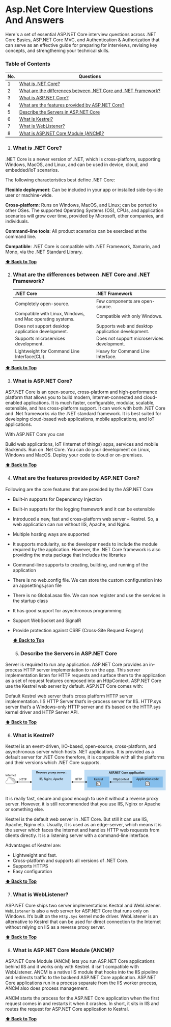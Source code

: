 # Asp.Net Core Interview Questions And Answers

Here's a set of essential ASP.NET Core interview questions across .NET Core Basics, ASP.NET Core MVC, and Authentication & Authorization that can serve as an effective guide for preparing for interviews, revising key concepts, and strengthening your technical skills.


### Table of Contents

| No. | Questions |
|---- | ---------
|1 | [What is .NET Core?](#what-is-net-core)|
|2 | [What are the differences between .NET Core and .NET Framework?](#what-are-the-difference-between-netcore-and-net-framework)|
|3 | [What is ASP.NET Core?](#what-is-aspnet-core)|
|4 | [What are the features provided by ASP.NET Core?](#what-are-the-features-provided-by-aspnet-core)|
|5 | [Describe the Servers in ASP.NET Core](#describe-the-servers-in-aspnet-core)|
|6 | [What is Kestrel?](#what-is-kestrel)|
|7 | [What is WebListener?](#what-is-weblistener)|
|8 | [What is ASP.NET Core Module (ANCM)?](#what-is-aspnet-core-module-ancm)|




1. ### What is .NET Core?

.NET Core is a newer version of .NET, which is cross-platform, supporting Windows, MacOS, and Linux, and can be used in device, cloud, and embedded/IoT scenarios.

The following characteristics best define .NET Core:

**Flexible deployment**: Can be included in your app or installed side-by-side user or machine-wide.

**Cross-platform**: Runs on Windows, MacOS, and Linux; can be ported to other OSes. The supported Operating Systems (OS), CPUs, and application scenarios will grow over time, provided by Microsoft, other companies, and individuals.

**Command-line tools**: All product scenarios can be exercised at the command line.

**Compatible**: .NET Core is compatible with .NET Framework, Xamarin, and Mono, via the .NET Standard Library.

  **[⬆ Back to Top](#table-of-contents)**


2. ### What are the differences between .NET Core and .NET Framework?
   

    | .NET Core  | .NET Framework |
    |---- | ---------
    | Completely open-source. | Few components are open-source. |
    | Compatible with Linux, Windows, and Mac operating systems.  | Compatible with only Windows. |
    | Does not support desktop application development.  | Supports web and desktop application development. |
    | Supports microservices development.  | Does not support microservices development. |
    | Lightweight for Command Line Interface(CLI).  | Heavy for Command Line Interface. |
    

  **[⬆ Back to Top](#table-of-contents)**


3. ### What is ASP.NET Core?

ASP.NET Core is an open-source, cross-platform and high-performance platform that allows you to build modern, Internet-connected and cloud-enabled applications. It is much faster, configurable, modular, scalable, extensible, and has cross-platform support. It can work with both .NET Core and .Net frameworks via the .NET standard framework. It is best suited for developing cloud-based web applications, mobile applications, and IoT applications.

With ASP.NET Core you can

Build web applications, IoT (Internet of things) apps, services and mobile Backends.
Run on .Net Core.
You can do your development on Linux, Windows and MacOS.
Deploy your code to cloud or on-premises.

  **[⬆ Back to Top](#table-of-contents)**

  4. ### What are the features provided by ASP.NET Core?

Following are the core features that are provided by the ASP.NET Core

- Built-in supports for Dependency Injection
- Built-in supports for the logging framework and it can be extensible
- Introduced a new, fast and cross-platform web server – Kestrel. So, a web application can run without IIS, Apache, and Nginx.
- Multiple hosting ways are supported
- It supports modularity, so the developer needs to include the module required by the application. However, the .NET Core framework is also providing the meta package that includes the libraries
- Command-line supports to creating, building, and running of the application
- There is no web.config file. We can store the custom configuration into an appsettings.json file
- There is no Global.asax file. We can now register and use the services in the startup class
- It has good support for asynchronous programming
- Support WebSocket and SignalR
- Provide protection against CSRF (Cross-Site Request Forgery)


  **[⬆ Back to Top](#table-of-contents)**

  5. ### Describe the Servers in ASP.NET Core

Server is required to run any application. ASP.NET Core provides an in-process HTTP server implementation to run the app. This server implementation listen for HTTP requests and surface them to the application as a set of request features composed into an HttpContext.
ASP.NET Core use the Kestrel web server by default. ASP.NET Core comes with:

Default Kestrel web server that’s cross platform HTTP server implementation.
IIS HTTP Server that’s in-process server for IIS.
HTTP.sys server that’s a Windows-only HTTP server and it’s based on the HTTP.sys kernel driver and HTTP Server API.

  **[⬆ Back to Top](#table-of-contents)**

 6. ### What is Kestrel?

Kestrel is an event-driven, I/O-based, open-source, cross-platform, and asynchronous server which hosts .NET applications. It is provided as a default server for .NET Core therefore, it is compatible with all the platforms and their versions which .NET Core supports.


 ![ScreenShot](images/kestrel-server.png)

It is really fast, secure and good enough to use it without a reverse proxy server. However, it is still recommended that you use IIS, Nginx or Apache or something else.

Kestrel is the default web server in .NET Core. But still it can use IIS, Apache, Nginx etc.
Usually, it is used as an edge-server, which means it is the server which faces the internet and handles HTTP web requests from clients directly. It is a listening server with a command-line interface. 

Advantages of Kestrel are: 

- Lightweight and fast. 
- Cross-platform and supports all versions of .NET Core. 
- Supports HTTPS 
- Easy configuration
 
 **[⬆ Back to Top](#table-of-contents)**

7. ### What is WebListener?

ASP.NET Core ships two server implementations Kestral and WebListener. ```WebListener``` is also a web server for ASP.NET Core that runs only on Windows. It’s built on the ```Http.Sys``` kernel mode driver. WebListener is an alternative to Kestrel that can be used for direct connection to the Internet without relying on IIS as a reverse proxy server.

 **[⬆ Back to Top](#table-of-contents)**

8. ### What is ASP.NET Core Module (ANCM)?

ASP.NET Core Module (ANCM) lets you run ASP.NET Core applications behind IIS and it works only with Kestrel. it isn’t compatible with WebListener. ANCM is a native IIS module that hooks into the IIS pipeline and redirects traffic to the backend ASP.NET Core application. ASP.NET Core applications run in a process separate from the IIS worker process, ANCM also does process management.

ANCM starts the process for the ASP.NET Core application when the first request comes in and restarts it when it crashes. In short, it sits in IIS and routes the request for ASP.NET Core application to Kestral.

 **[⬆ Back to Top](#table-of-contents)**
  



